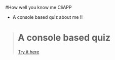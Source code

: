 #How well you know me CliAPP
* A console based quiz about me !!

> # A console based quiz 
> [Try  it here ](https://replit.com/@sunny1702/How-well-you-know-me-1#index.js)
